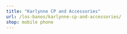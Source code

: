 ```yaml
---
title: "Karlynne CP and Accessories"
url: /los-banos/karlynne-cp-and-accessories/
shop: mobile phone
---
```

